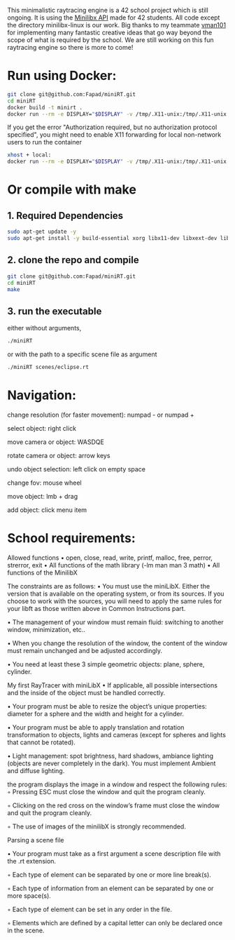 This minimalistic raytracing engine is a 42 school project which is still ongoing.
It is using the [Minilibx API](https://github.com/42Paris/minilibx-linux) made for 42 students. All code except the directory minilibx-linux is our work.
Big thanks to my teammate [vman101](https://github.com/vman101) for implementing many fantastic creative ideas that go way beyond the scope of what is required by the school.
We are still working on this fun raytracing engine so there is more to come!

# Run using Docker:

```bash
git clone git@github.com:Fapad/miniRT.git
cd miniRT
docker build -t minirt .
docker run --rm -e DISPLAY="$DISPLAY" -v /tmp/.X11-unix:/tmp/.X11-unix minirt
```
If you get the error "Authorization required, but no authorization protocol specified", you might need to enable X11 forwarding for local non-network users to run the container

```bash
xhost + local:
docker run --rm -e DISPLAY="$DISPLAY" -v /tmp/.X11-unix:/tmp/.X11-unix minirt
```

# Or compile with make
## 1. Required Dependencies

```bash
sudo apt-get update -y
sudo apt-get install -y build-essential xorg libx11-dev libxext-dev libbsd-dev
```
## 2. clone the repo and compile

```bash
git clone git@github.com:Fapad/miniRT.git
cd miniRT
make
```

## 3. run the executable 
either without arguments,
```bash
./miniRT
```
or with the path to a specific scene file as argument
```bash
./miniRT scenes/eclipse.rt
```

# Navigation:

change resolution (for faster movement): numpad - or numpad +

select object: right click

move camera or object: WASDQE

rotate camera or object: arrow keys

undo object selection: left click on empty space

change fov: mouse wheel

move object: lmb + drag

add object: click menu item

# School requirements:

Allowed functions
• open, close, read, write,
printf, malloc, free, perror,
strerror, exit
• All functions of the math
library (-lm man man 3 math)
• All functions of the MinilibX

The constraints are as follows:
• You must use the miniLibX. Either the version that is available on the operating
system, or from its sources. If you choose to work with the sources, you will
need to apply the same rules for your libft as those written above in Common
Instructions part.

• The management of your window must remain fluid: switching to another window,
minimization, etc..

• When you change the resolution of the window, the content of the window must
remain unchanged and be adjusted accordingly.

• You need at least these 3 simple geometric objects: plane, sphere, cylinder.

My first RayTracer with miniLibX
• If applicable, all possible intersections and the inside of the object must be handled
correctly.

• Your program must be able to resize the object’s unique properties: diameter for a
sphere and the width and height for a cylinder.

• Your program must be able to apply translation and rotation transformation to
objects, lights and cameras (except for spheres and lights that cannot be rotated).

• Light management: spot brightness, hard shadows, ambiance lighting (objects are
never completely in the dark). You must implement Ambient and diffuse lighting.

the program displays the image in a window and respect the following rules:
◦ Pressing ESC must close the window and quit the program cleanly.

◦ Clicking on the red cross on the window’s frame must close the window and
quit the program cleanly.

◦ The use of images of the minilibX is strongly recommended.

Parsing a scene file

• Your program must take as a first argument a scene description file with the .rt
extension.

◦ Each type of element can be separated by one or more line break(s).

◦ Each type of information from an element can be separated by one or more
space(s).

◦ Each type of element can be set in any order in the file.

◦ Elements which are defined by a capital letter can only be declared once in
the scene.
